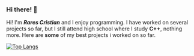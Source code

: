 ### Hi there! 👋

Hi! I'm ***Rares Cristian*** and I enjoy programming. I have worked on several projects so far, but I still attend high school where I study **C++**, nothing more. Here are **some** of my best projects i worked on so far.

[![Top Langs](https://github-readme-stats.vercel.app/api/top-langs/?username=t0ry003&layout=default&theme=dark)](https://github.com/t0ry003)


